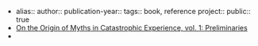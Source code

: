 - alias::
  author::
  publication-year::
  tags:: book, reference
  project:: 
  public:: true
- [On the Origin of Myths in Catastrophic Experience, vol. 1: Preliminaries](https://www.lulu.com/shop/marinus-anthony-van-der-sluijs/on-the-origin-of-myths-in-catastrophic-experience-vol-1-preliminaries/paperback/product-1dgg78kn.html?q=&page=1&pageSize=4)
-